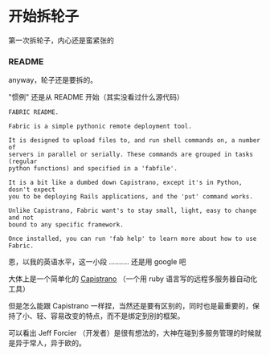 # 开始拆轮子

第一次拆轮子，内心还是蛮紧张的

### README
anyway，轮子还是要拆的。

"惯例" 还是从 README 开始（其实没看过什么源代码）
```text
FABRIC README.

Fabric is a simple pythonic remote deployment tool. 

It is designed to upload files to, and run shell commands on, a number of
servers in parallel or serially. These commands are grouped in tasks (regular
python functions) and specified in a 'fabfile'. 

It is a bit like a dumbed down Capistrano, except it's in Python, dosn't expect
you to be deploying Rails applications, and the 'put' command works. 

Unlike Capistrano, Fabric want's to stay small, light, easy to change and not
bound to any specific framework.

Once installed, you can run 'fab help' to learn more about how to use Fabric.
```

恩，以我的英语水平，这一小段 .......... 还是用 google 吧

大体上是一个简单化的 [Capistrano](https://github.com/capistrano/capistrano) （一个用 ruby 语言写的远程多服务器自动化工具）

但是怎么能跟 Capistrano 一样捏，当然还是要有区别的，同时也是最重要的，保持了小、轻、容易改变的特点，而不是绑定到别的框架。

可以看出 Jeff Forcier （开发者）是很有想法的，大神在碰到多服务管理的时候就是异于常人，异于欧的。

